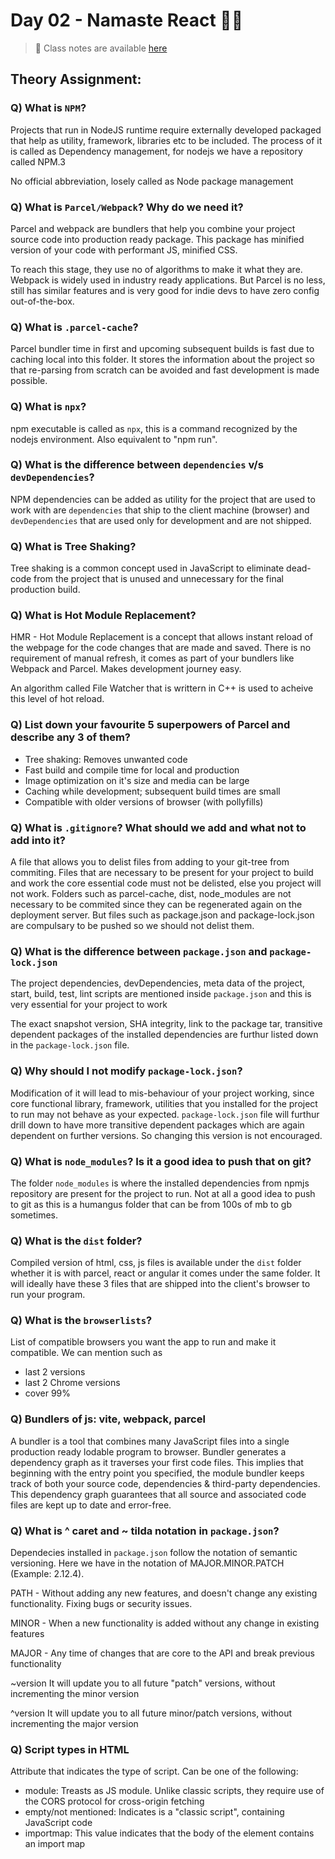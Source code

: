 # Day 02 - Namaste React 🙏🏻

> 📕 Class notes are available [here](https://github.com/rajratan41/React/blob/main/Day%2002/00-ignitingOurApp/readme.md)
## Theory Assignment:

### Q) What is `NPM`?

Projects that run in NodeJS runtime require externally developed packaged that help as utility, framework, libraries etc to be included. The process of it is called as Dependency management, for nodejs we have a repository called NPM.3

No official abbreviation, losely called as Node package management

### Q) What is `Parcel/Webpack`? Why do we need it?

Parcel and webpack are bundlers that help you combine your project source code into production ready package. This package has minified version of your code with performant JS, minified CSS.

To reach this stage, they use no of algorithms to make it what they are. Webpack is widely used in industry ready applications. But Parcel is no less, still has similar features and is very good for indie devs to have zero config out-of-the-box.

### Q) What is `.parcel-cache`?

Parcel bundler time in first and upcoming subsequent builds is fast due to caching local into this folder. It stores the information about the project so that re-parsing from scratch can be avoided and fast development is made possible.

### Q) What is `npx`?

npm executable is called as `npx`, this is a command recognized by the nodejs environment. Also equivalent to "npm run".

### Q) What is the difference between `dependencies` v/s `devDependencies`?

NPM dependencies can be added as utility for the project that are used to work with are `dependencies` that ship to the client machine (browser) and `devDependencies` that are used only for development and are not shipped.

### Q) What is Tree Shaking?

Tree shaking is a common concept used in JavaScript to eliminate dead-code from the project that is unused and unnecessary for the final production build.

### Q) What is Hot Module Replacement?

HMR - Hot Module Replacement is a concept that allows instant reload of the webpage for the code changes that are made and saved. There is no requirement of manual refresh, it comes as part of your bundlers like Webpack and Parcel. Makes development journey easy.

An algorithm called File Watcher that is writtern in C++ is used to acheive this level of hot reload.

### Q) List down your favourite 5 superpowers of Parcel and describe any 3 of them?

- Tree shaking: Removes unwanted code
- Fast build and compile time for local and production
- Image optimization on it's size and media can be large
- Caching while development; subsequent build times are small
- Compatible with older versions of browser (with pollyfills)

### Q) What is `.gitignore`? What should we add and what not to add into it?

A file that allows you to delist files from adding to your git-tree from commiting. Files that are necessary to be present for your project to build and work the core essential code must not be delisted, else you project will not work. Folders such as parcel-cache, dist, node_modules are not necessary to be commited since they can be regenerated again on the deployment server. But files such as package.json and package-lock.json are compulsary to be pushed so we should not delist them.

### Q) What is the difference between `package.json` and `package-lock.json`

The project dependencies, devDependencies, meta data of the project, start, build, test, lint scripts are mentioned inside `package.json` and this is very essential for your project to work

The exact snapshot version, SHA integrity, link to the package tar, transitive dependent packages of the installed dependencies are furthur listed down in the `package-lock.json` file.

### Q) Why should I not modify `package-lock.json`?

Modification of it will lead to mis-behaviour of your project working, since core functional library, framework, utilities that you installed for the project to run may not behave as your expected. `package-lock.json` file will furthur drill down to have more transitive dependent packages which are again dependent on further versions. So changing this version is not encouraged.

### Q) What is `node_modules`? Is it a good idea to push that on git?

The folder `node_modules` is where the installed dependencies from npmjs repository are present for the project to run. Not at all a good idea to push to git as this is a humangus folder that can be from 100s of mb to gb sometimes.

### Q) What is the `dist` folder?

Compiled version of html, css, js files is available under the `dist` folder whether it is with parcel, react or angular it comes under the same folder. It will ideally have these 3 files that are shipped into the client's browser to run your program.

### Q) What is the `browserlists`?

List of compatible browsers you want the app to run and make it compatible. We can mention such as

- last 2 versions
- last 2 Chrome versions
- cover 99%

### Q) Bundlers of js: vite, webpack, parcel

A bundler is a tool that combines many JavaScript files into a single production ready lodable program to browser. Bundler generates a dependency graph as it traverses your first code files. This implies that beginning with the entry point you specified, the module bundler keeps track of both your source code, dependencies & third-party dependencies. This dependency graph guarantees that all source and associated code files are kept up to date and error-free.

### Q) What is ^ caret and ~ tilda notation in `package.json`?

Dependecies installed in `package.json` follow the notation of semantic versioning. Here we have in the notation of MAJOR.MINOR.PATCH (Example: 2.12.4).

PATH - Without adding any new features, and doesn't change any existing functionality. Fixing bugs or security issues.

MINOR - When a new functionality is added without any change in existing features

MAJOR - Any time of changes that are core to the API and break previous functionality

~version It will update you to all future "patch" versions, without incrementing the minor version

^version It will update you to all future minor/patch versions, without incrementing the major version

### Q) Script types in HTML

Attribute that indicates the type of script. Can be one of the following:

- module: Treasts as JS module. Unlike classic scripts, they require use of the CORS protocol for cross-origin fetching
- empty/not mentioned: Indicates is a "classic script", containing JavaScript code
- importmap: This value indicates that the body of the element contains an import map